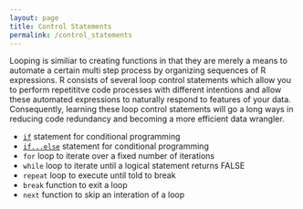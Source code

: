 ```yaml
---
layout: page
title: Control Statements
permalink: /control_statements
---
```


Looping is similiar to creating functions in that they are merely a means to automate a certain multi step process by organizing sequences of R expressions. R consists of several loop control statements which allow you to perform repetititve code processes with different intentions and allow these automated expressions to naturally respond to features of your data. Consequently, learning these loop control statements will go a long ways in reducing code redundancy and becoming a more efficient data wrangler.

- [`if`](http://uc-r.github.io/if_statement) statement for conditional programming
- [`if...else`](http://uc-r.github.io/ifelse_statement) statement for conditional programming
- `for` loop to iterate over a fixed number of iterations
- `while` loop to iterate until a logical statement returns FALSE
- `repeat` loop to execute until told to break
- `break` function to exit a loop
- `next` function to skip an interation of a loop


